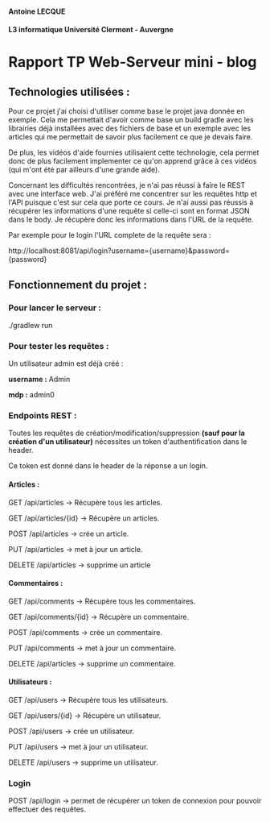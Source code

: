 #### Antoine LECQUE
#### L3 informatique Université Clermont - Auvergne 

# Rapport TP Web-Serveur mini - blog

## Technologies utilisées :
Pour ce projet j'ai choisi d'utiliser comme base le projet java donnée en exemple. Cela me permettait d'avoir comme base un build gradle avec les librairies déjà installées avec des fichiers de base et un exemple avec les articles qui me permettait de savoir plus facilement ce que je devais faire.

De plus, les vidéos d'aide fournies utilisaient cette technologie, cela permet donc de plus facilement implementer ce qu'on apprend grâce à ces vidéos (qui m'ont été par ailleurs d'une grande aide).

Concernant les difficultés rencontrées, je n'ai pas réussi à faire le REST avec une interface web. J'ai préféré me concentrer sur les requêtes http et l'API puisque c'est sur cela que porte ce cours. Je n'ai aussi pas réussis à récupérer les informations d'une requête si celle-ci sont en format JSON dans le body.
Je récupère donc les informations dans l'URL de la requête. 

Par exemple pour le login l'URL complete de la requête sera : 

http://localhost:8081/api/login?username={username}&password={password}


## Fonctionnement du projet :

### Pour lancer le serveur : 
./gradlew run

### Pour tester les requêtes :
Un utilisateur admin est déjà créé :

**username :** Admin

**mdp :** admin0

### Endpoints REST :
Toutes les requêtes de création/modification/suppression **(sauf pour la création d'un utilisateur)** nécessites un token d'authentification dans le header.


Ce token est donné dans le header de la réponse a un login.

#### Articles :

GET /api/articles -> Récupère tous les articles.

GET /api/articles/{id} -> Récupère un articles.

POST /api/articles -> crée un article.

PUT /api/articles -> met à jour un article.

DELETE /api/articles -> supprime un article
#### Commentaires :
GET /api/comments -> Récupère tous les commentaires.

GET /api/comments/{id} -> Récupère un commentaire.

POST /api/comments -> crée un commentaire.

PUT /api/comments -> met à jour un commentaire.

DELETE /api/articles -> supprime un commentaire.
#### Utilisateurs :
GET /api/users -> Récupère tous les utilisateurs.

GET /api/users/{id} -> Récupère un utilisateur.

POST /api/users -> crée un utilisateur.

PUT /api/users -> met à jour un utilisateur.

DELETE /api/users -> supprime un utilisateur.

### Login
POST /api/login -> permet de récupérer un token de connexion pour pouvoir effectuer des requêtes.

